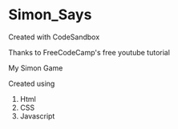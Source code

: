 # Simon_Says
Created with CodeSandbox

Thanks to FreeCodeCamp's free youtube tutorial

My Simon Game

Created using
1. Html
2. CSS
3. Javascript
